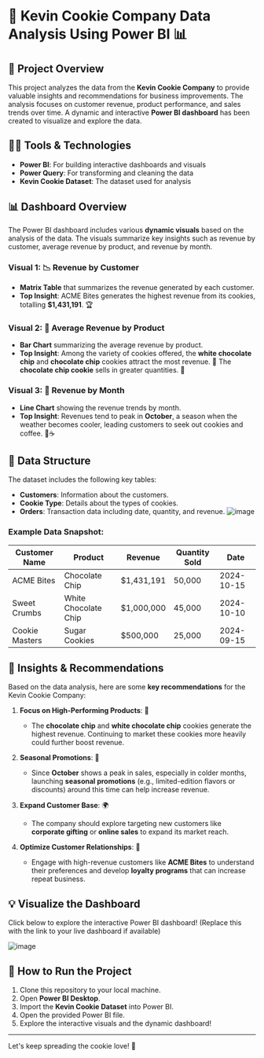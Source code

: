 # 🍪 Kevin Cookie Company Data Analysis Using Power BI 📊

## 📖 Project Overview
This project analyzes the data from the **Kevin Cookie Company** to provide valuable insights and recommendations for business improvements. The analysis focuses on customer revenue, product performance, and sales trends over time. A dynamic and interactive **Power BI dashboard** has been created to visualize and explore the data.

## 🧑‍💻 Tools & Technologies
- **Power BI**: For building interactive dashboards and visuals
- **Power Query**: For transforming and cleaning the data
- **Kevin Cookie Dataset**: The dataset used for analysis

## 📊 Dashboard Overview
The Power BI dashboard includes various **dynamic visuals** based on the analysis of the data. The visuals summarize key insights such as revenue by customer, average revenue by product, and revenue by month.

### Visual 1: 📉 Revenue by Customer
- **Matrix Table** that summarizes the revenue generated by each customer.
- **Top Insight**: ACME Bites generates the highest revenue from its cookies, totalling **$1,431,191**. 🏆

### Visual 2: 🍪 Average Revenue by Product
- **Bar Chart** summarizing the average revenue by product.
- **Top Insight**: Among the variety of cookies offered, the **white chocolate chip** and **chocolate chip** cookies attract the most revenue. 🍫 The **chocolate chip cookie** sells in greater quantities. 🍪

### Visual 3: 📅 Revenue by Month
- **Line Chart** showing the revenue trends by month.
- **Top Insight**: Revenues tend to peak in **October**, a season when the weather becomes cooler, leading customers to seek out cookies and coffee. 🍂☕

## 🔄 Data Structure
The dataset includes the following key tables:
- **Customers**: Information about the customers.
- **Cookie Type**: Details about the types of cookies.
- **Orders**: Transaction data including date, quantity, and revenue.
![image](https://github.com/user-attachments/assets/c277bc43-d12f-4d69-a5a6-4a13604d7ce3)


### Example Data Snapshot:
| Customer Name   | Product             | Revenue | Quantity Sold | Date       |
|-----------------|---------------------|---------|---------------|------------|
| ACME Bites      | Chocolate Chip      | $1,431,191 | 50,000        | 2024-10-15 |
| Sweet Crumbs    | White Chocolate Chip| $1,000,000 | 45,000        | 2024-10-10 |
| Cookie Masters  | Sugar Cookies       | $500,000  | 25,000        | 2024-09-15 |

## 📝 Insights & Recommendations
Based on the data analysis, here are some **key recommendations** for the Kevin Cookie Company:

1. **Focus on High-Performing Products**: 🍪
   - The **chocolate chip** and **white chocolate chip** cookies generate the highest revenue. Continuing to market these cookies more heavily could further boost revenue.

2. **Seasonal Promotions**: 🌟
   - Since **October** shows a peak in sales, especially in colder months, launching **seasonal promotions** (e.g., limited-edition flavors or discounts) around this time can help increase revenue.

3. **Expand Customer Base**: 🌍
   - The company should explore targeting new customers like **corporate gifting** or **online sales** to expand its market reach.

4. **Optimize Customer Relationships**: 💬
   - Engage with high-revenue customers like **ACME Bites** to understand their preferences and develop **loyalty programs** that can increase repeat business.

## 💡 Visualize the Dashboard
Click below to explore the interactive Power BI dashboard! (Replace this with the link to your live dashboard if available)

![image](https://github.com/user-attachments/assets/21289116-773b-40da-99e1-76e10d569f5b)


## 🚀 How to Run the Project
1. Clone this repository to your local machine.
2. Open **Power BI Desktop**.
3. Import the **Kevin Cookie Dataset** into Power BI.
4. Open the provided Power BI file.
5. Explore the interactive visuals and the dynamic dashboard!


---

Let's keep spreading the cookie love! 🍪
